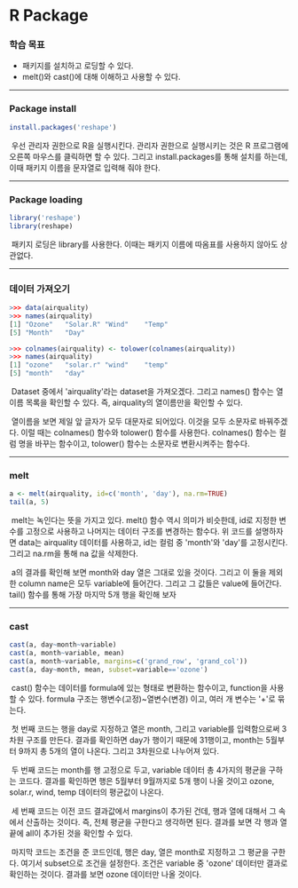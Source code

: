 # R Package



### 학습 목표

- 패키지를 설치하고 로딩할 수 있다.
- melt()와 cast()에 대해 이해하고 사용할 수 있다.



---



### Package install

```R
install.packages('reshape')
```

​	우선 관리자 권한으로 R을 실행시킨다. 관리자 권한으로 실행시키는 것은 R 프로그램에 오른쪽 마우스를 클릭하면 할 수 있다. 그리고 install.packages를 통해 설치를 하는데, 이때 패키지 이름을 문자열로 입력해 줘야 한다.



---



### Package loading

```R
library('reshape')
library(reshape)
```

​	패키지 로딩은 library를 사용한다. 이때는 패키지 이름에 따옴표를 사용하지 않아도 상관없다.



---



### 데이터 가져오기

```R
>>> data(airquality)
>>> names(airquality)
[1] "Ozone"   "Solar.R" "Wind"    "Temp"   
[5] "Month"   "Day" 

>>> colnames(airquality) <- tolower(colnames(airquality))
>>> names(airquality)
[1] "ozone"   "solar.r" "wind"    "temp"   
[5] "month"   "day" 
```

​	Dataset 중에서 'airquality'라는 dataset을 가져오겠다. 그리고 names() 함수는 열이름 목록을 확인할 수 있다. 즉, airquality의 열이름만을 확인할 수 있다.

​	열이름을 보면 제일 앞 글자가 모두 대문자로 되어있다. 이것을 모두 소문자로 바꿔주겠다. 이럴 때는 colnames() 함수와 tolower() 함수를 사용한다. colnames() 함수는 컬럼 명을 바꾸는 함수이고, tolower() 함수는 소문자로 변환시켜주는 함수다.



---



### melt

```R
a <- melt(airquality, id=c('month', 'day'), na.rm=TRUE)
tail(a, 5)
```

​	melt는 녹인다는 뜻을 가지고 있다. melt() 함수 역시 의미가 비슷한데, id로 지정한 변수를 고정으로 사용하고 나머지는 데이터 구조를 변경하는 함수다. 위 코드를 설명하자면 data는 airquality 데이터를 사용하고, id는 컬럼 중 'month'와 'day'를 고정시킨다. 그리고 na.rm을 통해 na 값을 삭제한다.

​	a의 결과를 확인해 보면 month와 day 열은 그대로 있을 것이다. 그리고 이 둘을 제외한 column name은 모두 variable에 들어간다. 그리고 그 값들은 value에 들어간다. tail() 함수를 통해 가장 마지막 5개 행을 확인해 보자



---



### cast

```R
cast(a, day~month~variable)
cast(a, month~variable, mean)
cast(a, month~variable, margins=c('grand_row', 'grand_col'))
cast(a, day~month, mean, subset=variable=='ozone')
```

​	cast() 함수는 데이터를 formula에 있는 형태로 변환하는 함수이고, function을 사용할 수 있다. formula 구조는 행변수(고정)~열변수(변경) 이고, 여러 개 변수는 '+'로 묶는다.

​	첫 번째 코드는 행을 day로 지정하고 열은 month, 그리고 variable를 입력함으로써 3차원 구조를 만든다. 결과를 확인하면 day가 행이기 때문에 31행이고, month는 5월부터 9까지 총 5개의 열이 나온다. 그리고 3차원으로 나누어져 있다.

​	두 번째 코드는 month를 행 고정으로 두고, variable 데이터 총 4가지의 평균을 구하는 코드다. 결과를 확인하면 행은 5월부터 9월까지로 5개 행이 나올 것이고 ozone, solar.r, wind, temp 데이터의 평균값이 나온다.

​	세 번째 코드는 이전 코드 결과값에서 margins이 추가된 건데, 행과 열에 대해서 그 속에서 산출하는 것이다. 즉, 전체 평균을 구한다고 생각하면 된다. 결과를 보면 각 행과 열 끝에 all이 추가된 것을 확인할 수 있다.

​	마지막 코드는 조건을 준 코드인데, 행은 day, 열은 month로 지정하고 그 평균을 구한다. 여기서 subset으로 조건을 설정한다. 조건은 variable 중 'ozone' 데이터만 결과로 확인하는 것이다. 결과를 보면 ozone 데이터만 나올 것이다.
